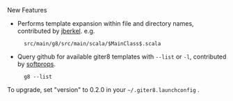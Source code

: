 New Features

* Performs template expansion within file and directory names, contributed by [jberkel][jberkel]. e.g.

        src/main/g8/src/main/scala/$MainClass$.scala

* Query github for available giter8 templates with `--list` or `-l`, contributed by [softprops][softprops].

        g8 --list 

[jberkel]: https://github.com/jberkel
[softprops]: https://github.com/jberkel

To upgrade, set "version" to 0.2.0 in your `~/.giter8.launchconfig` .
